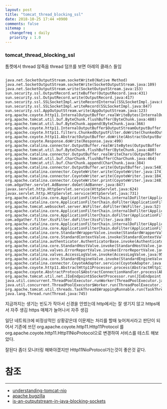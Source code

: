 ```yaml
---
layout: post
title: "tomcat_thread_blocking_ssl"
date: 2018-10-25 17:44 +0900
comments: false
sitemap :
  changefreq : daily
  priority : 1.0
---
```


### tomcat_thread_blocking_ssl
톰켓에서 thread 않죽음 thread 덤프를 보면 아레의 클래스 들임

```

java.net.SocketOutputStream.socketWrite0(Native Method)
java.net.SocketOutputStream.socketWrite(SocketOutputStream.java:109)
java.net.SocketOutputStream.write(SocketOutputStream.java:153)
sun.security.ssl.OutputRecord.writeBuffer(OutputRecord.java:431)
sun.security.ssl.OutputRecord.write(OutputRecord.java:417)
sun.security.ssl.SSLSocketImpl.writeRecordInternal(SSLSocketImpl.java:876)
sun.security.ssl.SSLSocketImpl.writeRecord(SSLSocketImpl.java:847)
sun.security.ssl.AppOutputStream.write(AppOutputStream.java:123)
org.apache.coyote.http11.InternalOutputBuffer.realWriteBytes(InternalOutputBuffer.java:215)
org.apache.tomcat.util.buf.ByteChunk.flushBuffer(ByteChunk.java:480)
org.apache.tomcat.util.buf.ByteChunk.append(ByteChunk.java:366)
org.apache.coyote.http11.InternalOutputBuffer$OutputStreamOutputBuffer.doWrite(InternalOutputBuffer.java:240)
org.apache.coyote.http11.filters.ChunkedOutputFilter.doWrite(ChunkedOutputFilter.java:119)
org.apache.coyote.http11.AbstractOutputBuffer.doWrite(AbstractOutputBuffer.java:192)
org.apache.coyote.Response.doWrite(Response.java:499)
org.apache.catalina.connector.OutputBuffer.realWriteBytes(OutputBuffer.java:402)
org.apache.tomcat.util.buf.ByteChunk.flushBuffer(ByteChunk.java:480)
org.apache.catalina.connector.OutputBuffer.realWriteChars(OutputBuffer.java:485)
org.apache.tomcat.util.buf.CharChunk.flushBuffer(CharChunk.java:464)
org.apache.tomcat.util.buf.CharChunk.append(CharChunk.java:384)
org.apache.catalina.connector.OutputBuffer.write(OutputBuffer.java:548)
org.apache.catalina.connector.CoyoteWriter.write(CoyoteWriter.java:174)
org.apache.catalina.connector.CoyoteWriter.write(CoyoteWriter.java:184)
org.apache.catalina.connector.CoyoteWriter.print(CoyoteWriter.java:248)
com.adgather.servlet.AdBanner.doGet(AdBanner.java:847)
javax.servlet.http.HttpServlet.service(HttpServlet.java:624)
javax.servlet.http.HttpServlet.service(HttpServlet.java:731)
org.apache.catalina.core.ApplicationFilterChain.internalDoFilter(ApplicationFilterChain.java:303)
org.apache.catalina.core.ApplicationFilterChain.doFilter(ApplicationFilterChain.java:208)
org.apache.tomcat.websocket.server.WsFilter.doFilter(WsFilter.java:52)
org.apache.catalina.core.ApplicationFilterChain.internalDoFilter(ApplicationFilterChain.java:241)
org.apache.catalina.core.ApplicationFilterChain.doFilter(ApplicationFilterChain.java:208)
com.adgather.filter.XssFilter.doFilter(XssFilter.java:89)
org.apache.catalina.core.ApplicationFilterChain.internalDoFilter(ApplicationFilterChain.java:241)
org.apache.catalina.core.ApplicationFilterChain.doFilter(ApplicationFilterChain.java:208)
org.apache.catalina.core.StandardWrapperValve.invoke(StandardWrapperValve.java:220)
org.apache.catalina.core.StandardContextValve.invoke(StandardContextValve.java:122)
org.apache.catalina.authenticator.AuthenticatorBase.invoke(AuthenticatorBase.java:505)
org.apache.catalina.core.StandardHostValve.invoke(StandardHostValve.java:170)
org.apache.catalina.valves.ErrorReportValve.invoke(ErrorReportValve.java:103)
org.apache.catalina.valves.AccessLogValve.invoke(AccessLogValve.java:956)
org.apache.catalina.core.StandardEngineValve.invoke(StandardEngineValve.java:116)
org.apache.catalina.connector.CoyoteAdapter.service(CoyoteAdapter.java:423)
org.apache.coyote.http11.AbstractHttp11Processor.process(AbstractHttp11Processor.java:1079)
org.apache.coyote.AbstractProtocol$AbstractConnectionHandler.process(AbstractProtocol.java:625)
org.apache.tomcat.util.net.JIoEndpoint$SocketProcessor.run(JIoEndpoint.java:316)
java.util.concurrent.ThreadPoolExecutor.runWorker(ThreadPoolExecutor.java:1142)
java.util.concurrent.ThreadPoolExecutor$Worker.run(ThreadPoolExecutor.java:617)
org.apache.tomcat.util.threads.TaskThread$WrappingRunnable.run(TaskThread.java:61)
java.lang.Thread.run(Thread.java:745)

```

지금까지는 생기는 빈도가 작아서 신경을 안썼는데 http에서는 잘 생기지 않고 https에서 자주 생김
https 매체가 늘어나서 자주 생김 

일단 네트워크에 비정상적인 상황같은데 이문제는 처리를 할때 늦어져서라고 판단이 되어서 기존에 쓰던 org.apache.coyote.http11.Http11Protocol
를 org.apache.coyote.http11.Http11NioProtocol으로 변경하여 서비스를 테스트 해보았다. 

잘된다 좀더 모니터링 해봐야겠지만 Http11NioProtocol가는것이 좋은것 같다.



 
# 참조 
-----
* [understanding-tomcat-nio](https://dzone.com/articles/understanding-tomcat-nio)
* [apache bugzilla](https://bz.apache.org/bugzilla/show_bug.cgi?id=45516)
* [is-an-outputstream-in-java-blocking-sockets](https://stackoverflow.com/questions/10574596/is-an-outputstream-in-java-blocking-sockets)